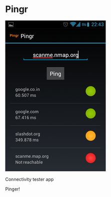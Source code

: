 Pingr
=====
![Ping details](Pingr.png "Ping activity screenshot")

Connectivity tester app

Pinger!
